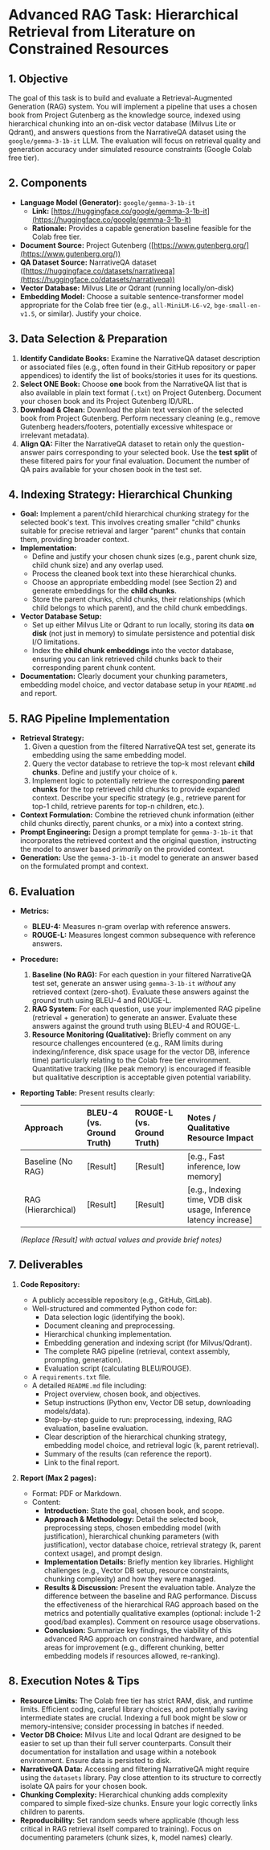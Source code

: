 # Advanced RAG Task: Hierarchical Retrieval from Literature on Constrained Resources

## 1. Objective

The goal of this task is to build and evaluate a Retrieval-Augmented Generation (RAG) system. You will implement a pipeline that uses a chosen book from Project Gutenberg as the knowledge source, indexed using hierarchical chunking into an on-disk vector database (Milvus Lite or Qdrant), and answers questions from the NarrativeQA dataset using the `google/gemma-3-1b-it` LLM. The evaluation will focus on retrieval quality and generation accuracy under simulated resource constraints (Google Colab free tier).

## 2. Components

*   **Language Model (Generator):** `google/gemma-3-1b-it`
    *   **Link:** [https://huggingface.co/google/gemma-3-1b-it](https://huggingface.co/google/gemma-3-1b-it)
    *   **Rationale:** Provides a capable generation baseline feasible for the Colab free tier.
*   **Document Source:** Project Gutenberg ([https://www.gutenberg.org/](https://www.gutenberg.org/))
*   **QA Dataset Source:** NarrativeQA dataset ([https://huggingface.co/datasets/narrativeqa](https://huggingface.co/datasets/narrativeqa))
*   **Vector Database:** Milvus Lite *or* Qdrant (running locally/on-disk)
*   **Embedding Model:** Choose a suitable sentence-transformer model appropriate for the Colab free tier (e.g., `all-MiniLM-L6-v2`, `bge-small-en-v1.5`, or similar). Justify your choice.

## 3. Data Selection & Preparation

1.  **Identify Candidate Books:** Examine the NarrativeQA dataset description or associated files (e.g., often found in their GitHub repository or paper appendices) to identify the list of books/stories it uses for its questions.
2.  **Select ONE Book:** Choose **one** book from the NarrativeQA list that is also available in plain text format (`.txt`) on Project Gutenberg. Document your chosen book and its Project Gutenberg ID/URL.
3.  **Download & Clean:** Download the plain text version of the selected book from Project Gutenberg. Perform necessary cleaning (e.g., remove Gutenberg headers/footers, potentially excessive whitespace or irrelevant metadata).
4.  **Align QA:** Filter the NarrativeQA dataset to retain only the question-answer pairs corresponding to your selected book. Use the **test split** of these filtered pairs for your final evaluation. Document the number of QA pairs available for your chosen book in the test set.

## 4. Indexing Strategy: Hierarchical Chunking

*   **Goal:** Implement a parent/child hierarchical chunking strategy for the selected book's text. This involves creating smaller "child" chunks suitable for precise retrieval and larger "parent" chunks that contain them, providing broader context.
*   **Implementation:**
    *   Define and justify your chosen chunk sizes (e.g., parent chunk size, child chunk size) and any overlap used.
    *   Process the cleaned book text into these hierarchical chunks.
    *   Choose an appropriate embedding model (see Section 2) and generate embeddings for the **child chunks**.
    *   Store the parent chunks, child chunks, their relationships (which child belongs to which parent), and the child chunk embeddings.
*   **Vector Database Setup:**
    *   Set up either Milvus Lite or Qdrant to run locally, storing its data **on disk** (not just in memory) to simulate persistence and potential disk I/O limitations.
    *   Index the **child chunk embeddings** into the vector database, ensuring you can link retrieved child chunks back to their corresponding parent chunk content.
*   **Documentation:** Clearly document your chunking parameters, embedding model choice, and vector database setup in your `README.md` and report.

## 5. RAG Pipeline Implementation

*   **Retrieval Strategy:**
    1.  Given a question from the filtered NarrativeQA test set, generate its embedding using the same embedding model.
    2.  Query the vector database to retrieve the top-k most relevant **child chunks**. Define and justify your choice of `k`.
    3.  Implement logic to potentially retrieve the corresponding **parent chunks** for the top retrieved child chunks to provide expanded context. Describe your specific strategy (e.g., retrieve parent for top-1 child, retrieve parents for top-n children, etc.).
*   **Context Formulation:** Combine the retrieved chunk information (either child chunks directly, parent chunks, or a mix) into a context string.
*   **Prompt Engineering:** Design a prompt template for `gemma-3-1b-it` that incorporates the retrieved context and the original question, instructing the model to answer based *primarily* on the provided context.
*   **Generation:** Use the `gemma-3-1b-it` model to generate an answer based on the formulated prompt and context.

## 6. Evaluation

*   **Metrics:**
    *   **BLEU-4:** Measures n-gram overlap with reference answers.
    *   **ROUGE-L:** Measures longest common subsequence with reference answers.
*   **Procedure:**
    1.  **Baseline (No RAG):** For each question in your filtered NarrativeQA test set, generate an answer using `gemma-3-1b-it` *without* any retrieved context (zero-shot). Evaluate these answers against the ground truth using BLEU-4 and ROUGE-L.
    2.  **RAG System:** For each question, use your implemented RAG pipeline (retrieval + generation) to generate an answer. Evaluate these answers against the ground truth using BLEU-4 and ROUGE-L.
    3.  **Resource Monitoring (Qualitative):** Briefly comment on any resource challenges encountered (e.g., RAM limits during indexing/inference, disk space usage for the vector DB, inference time) particularly relating to the Colab free tier environment. Quantitative tracking (like peak memory) is encouraged if feasible but qualitative description is acceptable given potential variability.
*   **Reporting Table:** Present results clearly:

    | Approach       | BLEU-4 (vs. Ground Truth) | ROUGE-L (vs. Ground Truth) | Notes / Qualitative Resource Impact                                  |
    | :------------- | :------------------------ | :------------------------- | :------------------------------------------------------------------- |
    | Baseline (No RAG) | [Result]                  | [Result]                   | [e.g., Fast inference, low memory]                                   |
    | RAG (Hierarchical) | [Result]                  | [Result]                   | [e.g., Indexing time, VDB disk usage, Inference latency increase] |
    *(Replace [Result] with actual values and provide brief notes)*

## 7. Deliverables

1.  **Code Repository:**
    *   A publicly accessible repository (e.g., GitHub, GitLab).
    *   Well-structured and commented Python code for:
        *   Data selection logic (identifying the book).
        *   Document cleaning and preprocessing.
        *   Hierarchical chunking implementation.
        *   Embedding generation and indexing script (for Milvus/Qdrant).
        *   The complete RAG pipeline (retrieval, context assembly, prompting, generation).
        *   Evaluation script (calculating BLEU/ROUGE).
    *   A `requirements.txt` file.
    *   A detailed `README.md` file including:
        *   Project overview, chosen book, and objectives.
        *   Setup instructions (Python env, Vector DB setup, downloading models/data).
        *   Step-by-step guide to run: preprocessing, indexing, RAG evaluation, baseline evaluation.
        *   Clear description of the hierarchical chunking strategy, embedding model choice, and retrieval logic (k, parent retrieval).
        *   Summary of the results (can reference the report).
        *   Link to the final report.

2.  **Report (Max 2 pages):**
    *   Format: PDF or Markdown.
    *   Content:
        *   **Introduction:** State the goal, chosen book, and scope.
        *   **Approach & Methodology:** Detail the selected book, preprocessing steps, chosen embedding model (with justification), hierarchical chunking parameters (with justification), vector database choice, retrieval strategy (k, parent context usage), and prompt design.
        *   **Implementation Details:** Briefly mention key libraries. Highlight challenges (e.g., Vector DB setup, resource constraints, chunking complexity) and how they were managed.
        *   **Results & Discussion:** Present the evaluation table. Analyze the difference between the baseline and RAG performance. Discuss the effectiveness of the hierarchical RAG approach based on the metrics and potentially qualitative examples (optional: include 1-2 good/bad examples). Comment on resource usage observations.
        *   **Conclusion:** Summarize key findings, the viability of this advanced RAG approach on constrained hardware, and potential areas for improvement (e.g., different chunking, better embedding models if resources allowed, re-ranking).

## 8. Execution Notes & Tips

*   **Resource Limits:** The Colab free tier has strict RAM, disk, and runtime limits. Efficient coding, careful library choices, and potentially saving intermediate states are crucial. Indexing a full book might be slow or memory-intensive; consider processing in batches if needed.
*   **Vector DB Choice:** Milvus Lite and local Qdrant are designed to be easier to set up than their full server counterparts. Consult their documentation for installation and usage within a notebook environment. Ensure data is persisted to disk.
*   **NarrativeQA Data:** Accessing and filtering NarrativeQA might require using the `datasets` library. Pay close attention to its structure to correctly isolate QA pairs for your chosen book.
*   **Chunking Complexity:** Hierarchical chunking adds complexity compared to simple fixed-size chunks. Ensure your logic correctly links children to parents.
*   **Reproducibility:** Set random seeds where applicable (though less critical in RAG retrieval itself compared to training). Focus on documenting parameters (chunk sizes, k, model names) clearly.
